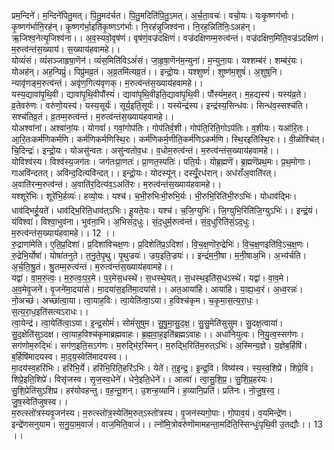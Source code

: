 

  
प्रम॒न्दिने॑। म॒न्दिने॑पितु॒मत्। पि॒तु॒मद॑र्चत। पि॒तु॒मदिति॑पि॒तु॒ऽमत्। अ॒र्च॒ता॒वचः॑। वचो॒यः। यःकृ॒ष्णग॑र्भाः। कृ॒ष्णग॑र्भानि॒रह॑न्। कृ॒ष्णग॑र्भा॒इति॑कृ॒ष्णऽग॑र्भाः। नि॒रह॑न्नृ॒जिश्व॑ना। नि॒रह॒न्निति॑निः॒ऽअह॑न्। ऋ॒जिश्व॒नेत्यृ॒जिश्व॑ना।। अ॒व॒स्यवो॒वृष॑णं। वृष॑णं॒वज्र॑दक्षिणं। वज्र॑दक्षिणम्म॒रुत्व॑न्तं। वज्र॑दक्षिण॒मिति॒वज्र॑ऽदक्षिणं। म॒रुत्व॑न्तंस॒ख्याय॑। स॒ख्याय॑हवामहे।।  
योव्यं॑सं। व्यं॑सञ्जाहृषा॒णॆन॑। व्यं॑स॒मिति॑विऽअं॑सं। जा॒हृ॒षा॒णॆन॑म॒न्युना॑। म॒न्युना॒यः। यश्शम्ब॑रं। शम्ब॑रं॒यः। योअह॑न्। अह॒न्पिप्रुं॑। पिप्रु॑मव्र॒तं। अ॒व्र॒तमि॑त्यव्र॒तं।। इन्द्रो॒यः। यश्शुष्णं॑। शुष्ण॑म॒शुषं॑। अ॒शुष्॒नि। न्यावृ॑णङ्म॒रुत्व॑न्तं। अवृ॑ण॒गित्य॑वृणक्। म॒रुत्व॑न्तंस॒ख्याय॑हवामहे।।  
यस्य॒द्यावा॑पृ॒थि॒वी। द्यावा॑पृ॒थि॒वीपौंस्यं॑। द्यावा॑पृ॒थि॒वीइति॒द्यावा॑पृ॒थि॒वी। पौंस्यं॑म॒हत्। म॒हद्यस्य॑। यस्य॑व्र॒ते। व्र॒तेवरु॑णः। वरु॑णो॒यस्य॑। यस्य॒सूर्यः॑। सूर्य॒इति॒सूर्यः॑।। यस्येन्द्र॑स्य। इन्द्र॑स्य॒सिन्ध॑वः। सिन्ध॑व॒स्सश्च॑ति। सश्च॑तिव्र॒तं। व्र॒तम्म॒रुत्व॑न्तं। म॒रुत्व॑न्तंस॒ख्याय॑हवामहे।।  
योअश्वा॑नां। अश्वा॑नां॒यः। योगवां॑। गवां॒गोप॑तिः। गोप॑तिर्व॒शी। गोप॑ति॒रिति॒गोऽप॑तिः। व॒शीयः। यआ॑रि॒तः। आ॒रि॒तःकर्म॑णिकर्मणि। कर्म॑णिकर्मणिस्थि॒रः। कर्म॑णिकर्म॒णीति॒कर्म॑णिऽकर्मणि। स्थि॒रइति॑स्थि॒रः।। वी॒ळॊश्चि॑त्। चि॒दिन्द्रः॑। इन्द्रो॒यः। योअसु॑न्वतः। असु॑न्वतोव॒धः। व॒धोम॒रुत्व॑न्तं। म॒रुत्व॑न्तंस॒ख्याय॑हवामहे।।  
योविश्व॑स्य। विश्व॑स्य॒जग॑तः। जग॑तःप्रा॒णतः॑। प्रा॒णत॒स्पतिः॑। पति॒र्यः। योब्र॒ह्मणॆ॑। ब्र॒ह्मणॆ॑प्रथ॒मः। प्र॒थ॒मोगाः। गाअवि॑न्दतत्। अवि॑न्द॒दित्यवि॑न्दत्।। इन्द्रो॒यः। योदस्यू॑न्। दस्यूँ॒रध॑रान्। अध॑राँअ॒वाति॑रत्। अ॒वाति॑रन्म॒रुत्व॑न्तं। अ॒वाति॑र॒दित्य॑व॒ऽअति॑रः। म॒रुत्व॑न्तंस॒ख्याय॑हवामहे।।  
यश्शूरे॑भिः। शूरे॑भि॒र्हव्यः॑। हव्यो॒यः। यश्च॑। च॒भी॒रुभिःभी॒रुभि॒र्यः। भी॒रुभि॒रिति॑भी॒रुऽभिः॑। योधाव॑द्भिः। धाव॑द्भिर्हू॒यते॑। धाव॑द्भि॒रिति॒धाव॑त्ऽभिः। हू॒यते॒यः। यश्च॑। च॒जि॒ग्युभिः॑। जि॒ग्युभि॒रिति॑जि॒ग्युऽभिः॑।। इन्द्रं॒यं। यंविश्वा॑। विश्वा॒भुव॑ना। भुव॑ना॒भि। अ॒भिसं॑द॒धुः। सं॒द॒धुर्म॒रुत्व॑न्तं। सं॒द॒धुरिति॑सं॒ऽद॒धुः। म॒रुत्व॑न्तंस॒ख्याय॑हवामहे।। 12 ।।  
रु॒द्राणा॑मेति। ए॒ति॒प्र॒दिशा॑। प्र॒दिशा॑विचक्ष॒णः। प्र॒दिशेति॑प्र॒ऽदिशा॑। वि॒च॒क्ष॒णॊरु॒द्रेभिः॑। वि॒च॒क्ष॒णइति॑वि॒ऽच॒क्ष॒णः। रु॒द्रेभि॒र्योषा॑। योषा॑तनुते। त॒नु॒ते॒पृ॒थु। पृ॒थुज्रयः॑। ज्रय॒इति॒ज्रयः॑।। इन्द्रं॑म॒नी॒षा। म॒नी॒षाअ॒भि। अ॒भ्य॑र्चति। अ॒र्च॒ति॒श्रु॒तं। श्रु॒तम्म॒रुत्व॑न्तं। म॒रुत्व॑न्तंस॒ख्याय॑हवामहे।।  
यद्वा॑। वा॒म॒रु॒त्वः॒। म॒रु॒त्वः॒प॒र॒मे। प॒र॒मेस॒धस्थे॑। स॒धस्थे॒यत्। स॒धस्थ॒इति॑स॒धऽस्थे॑। यद्वा॑। वा॒व॒मे। अ॒व॒मेवृ॒जने॑। वृ॒जने॑मा॒दया॑से। मा॒दया॑स॒इति॑मा॒दया॑से।। अत॒आया॑हि। आया॑हि। या॒ह्य॒ध्व॒रं। अ॒ध्व॒रन्नः॑। नो॒अच्छ॑। अच्छा॑त्वा॒या। त्वा॒याह॒विः। त्वा॒येति॑त्वा॒ऽया। ह॒विश्च॑कृम। च॒कृ॒मा॒स॒त्य॒रा॒धः॒। स॒त्य॒रा॒ध॒इति॑सत्यऽराधः।।  
त्वा॒येन्द्र॑। त्वा॒येति॑त्वा॒ऽया। इ॒न्द्र॒सोमं॑। सोमं॑सुषुम। सु॒षु॒मा॒सु॒द॒क्ष॒। सु॒सु॒मेति॑सुसुम। सु॒दक्ष॒त्वाया॑। सु॒द॒क्षेति॑सुऽदक्ष। त्वा॒याह॒विश्च॑कृमाब्रह्मवाहः। ब्र॒ह्म॒वा॒ह॒इति॑ब्रह्मऽवाहः।। अधा॑नियुत्वः। नि॒यु॒त्व॒स्सग॑णः। सग॑णोम॒रुद्भिः॑। सग॑ण॒इति॒सऽग॑णः। म॒रुद्भि॑र॒स्मिन्। म॒रुद्भि॒रिति॑म॒रुत्ऽभिः॑। अ॒स्मिन्य॒ज्ञे। य॒ज्ञेब॒र्हिषि॑। ब॒र्हिषि॑मादयस्व। मा॒द॒य॒स्वेति॑मादयस्व।।  
मा॒दय॑स्व॒हरि॑भिः। हरि॑भि॒र्ये। हरि॑भि॒रिति॒हरि॑ऽभिः। येते॑। त॒इ॒न्द्र॒। इ॒न्द्र॒वि। विष्य॑स्व। स्य॒स्व॒शिप्रे॑। शिप्रे॒वि। शिप्रे॒इति॒शिप्रे॑। विसृ॑जस्व। सृ॒ज॒स्व॒धेने॑। धेने॒इति॒धेने॑।। आत्वा॑। त्वा॒सु॒शि॒प्र॒। सु॒शि॒प्र॒हर॑यः। सु॒शि॒प्रेति॑सुऽशिप्र। हर॑योवहन्तु। व॒ह॒न्तू॒शन्। उ॒शन्ह॒व्यानि॑। ह॒व्यानि॒प्रति॑। प्रति॑नः। नो॒जु॒ष॒स्व॒। जु॒ष॒स्वेति॑जुषस्व।।  
म॒रुत्स्तो॑त्रस्यवृ॒जन॑स्य। म॒रुत्स्तो॑त्र॒स्येति॑म॒रुत्ऽस्तो॑त्रस्य। वृ॒जन॑स्यगो॒पाः। गो॒पाव॒यं। व॒यमिन्द्रे॑ण। इन्द्रे॑णसनुयाम। स॒नु॒या॒म॒वाजं॑। वाज॒मिति॒वाजं॑।। त्नो॑मि॒त्रोवरु॑णॊमामहन्ता॒मदि॑ति॒स्सिन्धुः॑पृथि॒वी उ॒तद्यौः।। 13 ।।  
